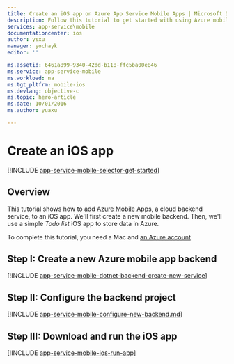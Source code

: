 ```yaml
---
title: Create an iOS app on Azure App Service Mobile Apps | Microsoft Docs
description: Follow this tutorial to get started with using Azure mobile app backends for iOS development in Objective-C or Swift
services: app-service\mobile
documentationcenter: ios
author: ysxu
manager: yochayk
editor: ''

ms.assetid: 6461a899-9340-42dd-b118-ffc5ba00e846
ms.service: app-service-mobile
ms.workload: na
ms.tgt_pltfrm: mobile-ios
ms.devlang: objective-c
ms.topic: hero-article
ms.date: 10/01/2016
ms.author: yuaxu

---
```

# Create an iOS app
[!INCLUDE [app-service-mobile-selector-get-started](../../includes/app-service-mobile-selector-get-started.md)]

## Overview
This tutorial shows how to add [Azure Mobile Apps](app-service-mobile-value-prop.md), a cloud backend service, to an iOS app. We'll first create a new mobile backend. Then, we'll use a simple *Todo list* iOS app to store data in Azure.

To complete this tutorial, you need a Mac and [an Azure account](https://azure.microsoft.com/pricing/free-trial/)

## Step I: Create a new Azure mobile app backend
[!INCLUDE [app-service-mobile-dotnet-backend-create-new-service](../../includes/app-service-mobile-dotnet-backend-create-new-service.md)]

## Step II: Configure the backend project
[!INCLUDE [app-service-mobile-configure-new-backend.md](../../includes/app-service-mobile-configure-new-backend.md)]

## Step III: Download and run the iOS app
[!INCLUDE [app-service-mobile-ios-run-app](../../includes/app-service-mobile-ios-run-app.md)]

<!-- URLs -->
[Azure portal]: https://portal.azure.com/
[Xcode]: https://go.microsoft.com/fwLink/p/?LinkID=266532
[Visual Studio Community 2013]: https://go.microsoft.com/fwLink/p/?LinkID=534203
